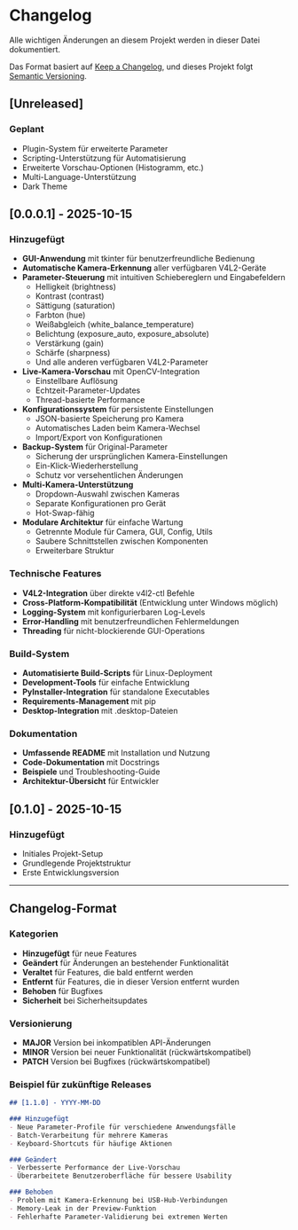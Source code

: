 # Changelog

Alle wichtigen Änderungen an diesem Projekt werden in dieser Datei dokumentiert.

Das Format basiert auf [Keep a Changelog](https://keepachangelog.com/de/1.0.0/),
und dieses Projekt folgt [Semantic Versioning](https://semver.org/spec/v2.0.0.html).

## [Unreleased]

### Geplant
- Plugin-System für erweiterte Parameter
- Scripting-Unterstützung für Automatisierung
- Erweiterte Vorschau-Optionen (Histogramm, etc.)
- Multi-Language-Unterstützung
- Dark Theme

## [0.0.0.1] - 2025-10-15

### Hinzugefügt
- **GUI-Anwendung** mit tkinter für benutzerfreundliche Bedienung
- **Automatische Kamera-Erkennung** aller verfügbaren V4L2-Geräte
- **Parameter-Steuerung** mit intuitiven Schiebereglern und Eingabefeldern
  - Helligkeit (brightness)
  - Kontrast (contrast) 
  - Sättigung (saturation)
  - Farbton (hue)
  - Weißabgleich (white_balance_temperature)
  - Belichtung (exposure_auto, exposure_absolute)
  - Verstärkung (gain)
  - Schärfe (sharpness)
  - Und alle anderen verfügbaren V4L2-Parameter
- **Live-Kamera-Vorschau** mit OpenCV-Integration
  - Einstellbare Auflösung
  - Echtzeit-Parameter-Updates
  - Thread-basierte Performance
- **Konfigurationssystem** für persistente Einstellungen
  - JSON-basierte Speicherung pro Kamera
  - Automatisches Laden beim Kamera-Wechsel
  - Import/Export von Konfigurationen
- **Backup-System** für Original-Parameter
  - Sicherung der ursprünglichen Kamera-Einstellungen
  - Ein-Klick-Wiederherstellung
  - Schutz vor versehentlichen Änderungen
- **Multi-Kamera-Unterstützung**
  - Dropdown-Auswahl zwischen Kameras
  - Separate Konfigurationen pro Gerät
  - Hot-Swap-fähig
- **Modulare Architektur** für einfache Wartung
  - Getrennte Module für Camera, GUI, Config, Utils
  - Saubere Schnittstellen zwischen Komponenten
  - Erweiterbare Struktur

### Technische Features
- **V4L2-Integration** über direkte v4l2-ctl Befehle
- **Cross-Platform-Kompatibilität** (Entwicklung unter Windows möglich)
- **Logging-System** mit konfigurierbaren Log-Levels
- **Error-Handling** mit benutzerfreundlichen Fehlermeldungen
- **Threading** für nicht-blockierende GUI-Operations

### Build-System
- **Automatisierte Build-Scripts** für Linux-Deployment
- **Development-Tools** für einfache Entwicklung
- **PyInstaller-Integration** für standalone Executables
- **Requirements-Management** mit pip
- **Desktop-Integration** mit .desktop-Dateien

### Dokumentation
- **Umfassende README** mit Installation und Nutzung
- **Code-Dokumentation** mit Docstrings
- **Beispiele** und Troubleshooting-Guide
- **Architektur-Übersicht** für Entwickler

## [0.1.0] - 2025-10-15

### Hinzugefügt
- Initiales Projekt-Setup
- Grundlegende Projektstruktur
- Erste Entwicklungsversion

---

## Changelog-Format

### Kategorien
- **Hinzugefügt** für neue Features
- **Geändert** für Änderungen an bestehender Funktionalität
- **Veraltet** für Features, die bald entfernt werden
- **Entfernt** für Features, die in dieser Version entfernt wurden
- **Behoben** für Bugfixes
- **Sicherheit** bei Sicherheitsupdates

### Versionierung
- **MAJOR** Version bei inkompatiblen API-Änderungen
- **MINOR** Version bei neuer Funktionalität (rückwärtskompatibel)
- **PATCH** Version bei Bugfixes (rückwärtskompatibel)

### Beispiel für zukünftige Releases

```markdown
## [1.1.0] - YYYY-MM-DD

### Hinzugefügt
- Neue Parameter-Profile für verschiedene Anwendungsfälle
- Batch-Verarbeitung für mehrere Kameras
- Keyboard-Shortcuts für häufige Aktionen

### Geändert
- Verbesserte Performance der Live-Vorschau
- Überarbeitete Benutzeroberfläche für bessere Usability

### Behoben
- Problem mit Kamera-Erkennung bei USB-Hub-Verbindungen
- Memory-Leak in der Preview-Funktion
- Fehlerhafte Parameter-Validierung bei extremen Werten
```